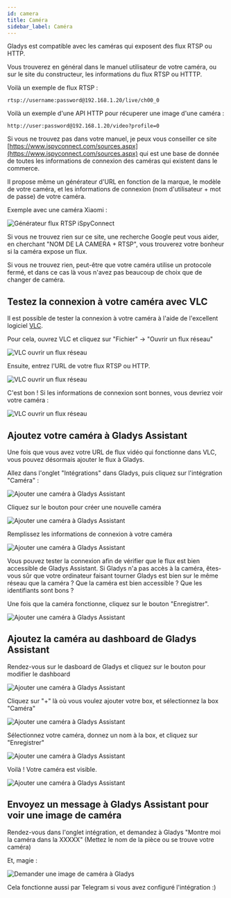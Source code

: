 ```yaml
---
id: camera
title: Caméra
sidebar_label: Caméra
---
```


Gladys est compatible avec les caméras qui exposent des flux RTSP ou HTTP.

Vous trouverez en général dans le manuel utilisateur de votre caméra, ou sur le site du constructeur, les informations du flux RTSP ou HTTTP.

Voilà un exemple de flux RTSP :

```
rtsp://username:password@192.168.1.20/live/ch00_0
```

Voilà un exemple d'une API HTTP pour récuperer une image d'une caméra :

```
http://user:password@192.168.1.20/video?profile=0
```

Si vous ne trouvez pas dans votre manuel, je peux vous conseiller ce site [https://www.ispyconnect.com/sources.aspx](https://www.ispyconnect.com/sources.aspx) qui est une base de donnée de toutes les informations de connexion des caméras qui existent dans le commerce.

Il propose même un générateur d'URL en fonction de la marque, le modèle de votre caméra, et les informations de connexion (nom d'utilisateur + mot de passe) de votre caméra.

Exemple avec une caméra Xiaomi :

![Générateur flux RTSP iSpyConnect](/fr/img/docs/configuration/camera/camera-ispy.png)

Si vous ne trouvez rien sur ce site, une recherche Google peut vous aider, en cherchant "NOM DE LA CAMERA + RTSP", vous trouverez votre bonheur si la caméra expose un flux.

Si vous ne trouvez rien, peut-être que votre caméra utilise un protocole fermé, et dans ce cas là vous n'avez pas beaucoup de choix que de changer de caméra.

## Testez la connexion à votre caméra avec VLC

Il est possible de tester la connexion à votre caméra à l'aide de l'excellent logiciel [VLC](https://www.videolan.org/vlc/index.fr.html).

Pour cela, ouvrez VLC et cliquez sur "Fichier" -> "Ouvrir un flux réseau"

![VLC ouvrir un flux réseau](/fr/img/docs/configuration/camera/camera-vlc-step-1.png)

Ensuite, entrez l'URL de votre flux RTSP ou HTTP.

![VLC ouvrir un flux réseau](/fr/img/docs/configuration/camera/camera-vlc-step-2.png)

C'est bon ! Si les informations de connexion sont bonnes, vous devriez voir votre caméra :

![VLC ouvrir un flux réseau](/fr/img/docs/configuration/camera/camera-vlc-step-3.png)

## Ajoutez votre caméra à Gladys Assistant

Une fois que vous avez votre URL de flux vidéo qui fonctionne dans VLC, vous pouvez désormais ajouter le flux à Gladys.

Allez dans l'onglet "Intégrations" dans Gladys, puis cliquez sur l'intégration "Caméra" :

![Ajouter une caméra à Gladys Assistant](/fr/img/docs/configuration/camera/camera-step-1.png)

Cliquez sur le bouton pour créer une nouvelle caméra

![Ajouter une caméra à Gladys Assistant](/fr/img/docs/configuration/camera/camera-step-2.png)

Remplissez les informations de connexion à votre caméra

![Ajouter une caméra à Gladys Assistant](/fr/img/docs/configuration/camera/camera-step-3.png)

Vous pouvez tester la connexion afin de vérifier que le flux est bien accessible de Gladys Assistant. Si Gladys n'a pas accès à la caméra, êtes-vous sûr que votre ordinateur faisant tourner Gladys est bien sur le même réseau que la caméra ? Que la caméra est bien accessible ? Que les identifiants sont bons ?

Une fois que la caméra fonctionne, cliquez sur le bouton "Enregistrer".

![Ajouter une caméra à Gladys Assistant](/fr/img/docs/configuration/camera/camera-step-4.png)

## Ajoutez la caméra au dashboard de Gladys Assistant

Rendez-vous sur le dasboard de Gladys et cliquez sur le bouton pour modifier le dashboard

![Ajouter une caméra à Gladys Assistant](/fr/img/docs/configuration/camera/camera-step-5.png)

Cliquez sur "+" là où vous voulez ajouter votre box, et sélectionnez la box "Caméra"

![Ajouter une caméra à Gladys Assistant](/fr/img/docs/configuration/camera/camera-step-6.png)

Sélectionnez votre caméra, donnez un nom à la box, et cliquez sur "Enregistrer"

![Ajouter une caméra à Gladys Assistant](/fr/img/docs/configuration/camera/camera-step-7.png)

Voilà ! Votre caméra est visible.

![Ajouter une caméra à Gladys Assistant](/fr/img/docs/configuration/camera/camera-step-8.png)

## Envoyez un message à Gladys Assistant pour voir une image de caméra

Rendez-vous dans l'onglet intégration, et demandez à Gladys "Montre moi la caméra dans la XXXXX" (Mettez le nom de la pièce ou se trouve votre caméra)

Et, magie :

![Demander une image de caméra à Gladys](/fr/img/docs/configuration/camera/chat-camera-fr.png)

Cela fonctionne aussi par Telegram si vous avez configuré l'intégration :)
